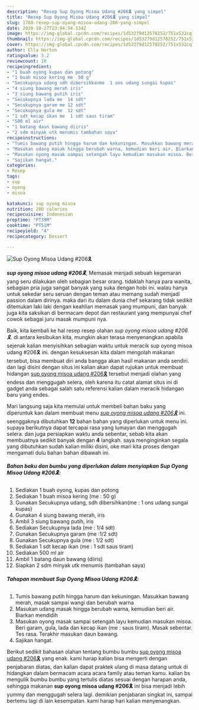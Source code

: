```yaml
---
description: "Resep Sup Oyong Misoa Udang #206🎗 yang simpel"
title: "Resep Sup Oyong Misoa Udang #206🎗 yang simpel"
slug: 1768-resep-sup-oyong-misoa-udang-206-yang-simpel
date: 2020-10-27T23:04:54.534Z
image: https://img-global.cpcdn.com/recipes/1d53279d12578252/751x532cq70/sup-oyong-misoa-udang-206🎗-foto-resep-utama.jpg
thumbnail: https://img-global.cpcdn.com/recipes/1d53279d12578252/751x532cq70/sup-oyong-misoa-udang-206🎗-foto-resep-utama.jpg
cover: https://img-global.cpcdn.com/recipes/1d53279d12578252/751x532cq70/sup-oyong-misoa-udang-206🎗-foto-resep-utama.jpg
author: Ella Horton
ratingvalue: 3.2
reviewcount: 10
recipeingredient:
- "1 buah oyong kupas dan potong"
- "1 buah misoa kering me  50 g"
- "Secukupnya udang sdh dibersihkanme  1 ons udang sungai kupas"
- "4 siung bawang merah iris"
- "3 siung bawang putih iris"
- "Secukupnya lada me  14 sdt"
- "Secukupnya garam me 12 sdt"
- "Secukupnya gula me  12 sdt"
- "1 sdt kecap ikan me  1 sdt saus tiram"
- "500 ml air"
- "1 batang daun bawang diiris"
- "2 sdm minyak utk menumis tambahan saya"
recipeinstructions:
- "Tumis bawang putih hingga harum dan kekuningan. Masukkan bawang merah, masak sampai wangi dan berubah warna"
- "Masukan udang masak hingga berubah warna, kemudian beri air. Biarkan mendidih"
- "Masukan oyong masak sampai setengah layu kemudian masukan misoa. Beri garam, gula, lada dan kecap ikan (me : saus tiram). Masak sebentar. Tes rasa. Terakhir masukan daun bawang."
- "Sajikan hangat."
categories:
- Resep
tags:
- sup
- oyong
- misoa

katakunci: sup oyong misoa 
nutrition: 280 calories
recipecuisine: Indonesian
preptime: "PT39M"
cooktime: "PT51M"
recipeyield: "4"
recipecategory: Dessert

---
```



![Sup Oyong Misoa Udang #206🎗](https://img-global.cpcdn.com/recipes/1d53279d12578252/751x532cq70/sup-oyong-misoa-udang-206🎗-foto-resep-utama.jpg)

<b><i>sup oyong misoa udang #206🎗</i></b>, Memasak menjadi sebuah kegemaran yang seru dilakukan oleh sebagian besar orang. tidaklah hanya para wanita, sebagian pria juga sangat banyak yang suka dengan hobi ini. walau hanya untuk sekedar seru seruan dengan teman atau memang sudah menjadi passion dalam dirinya. maka dari itu dalam dunia chef sekarang tidak sedikit ditemukan laki laki dengan keahlian memasak yang mumpuni, dan banyak juga kita saksikan di bermacam depot dan restaurant yang mempunyai chef cowok sebagai juru masak mumpuni nya.



Baik, kita kembali ke hal resep resep olahan <i>sup oyong misoa udang #206🎗</i>. di antara kesibukan kita, mungkin akan terasa menyenangkan apabila sejenak kalian menyisihkan sebagian waktu untuk meracik sup oyong misoa udang #206🎗 ini. dengan kesuksesan kita dalam mengolah makanan tersebut, bisa membuat diri anda bangga akan hasil makanan anda sendiri. dan lagi disini dengan situs ini kalian akan dapat rujukan untuk membuat hidangan <u>sup oyong misoa udang #206🎗</u> tersebut menjadi olahan yang endess dan menggugah selera, oleh karena itu catat alamat situs ini di gadget anda sebagai salah satu referensi kalian dalam meracik hidangan baru yang endes.


Mari langsung saja kita memulai untuk membeli bahan baku yang diperuntuk kan dalam membuat menu <u><i>sup oyong misoa udang #206🎗</i></u> ini. seenggaknya dibutuhkan <b>12</b> bahan bahan yang diperlukan untuk menu ini. supaya berikutnya dapat tercapai rasa yang lumayan dan menggugah selera. dan juga persiapkan waktu anda sebentar, sebab kita akan membuatnya sedikit banyak dengan <b>4</b> langkah. saya menginginkan segala yang dibutuhkan sudah kalian miliki disini, oke mari kita proses dengan mengamati dulu bahan bahan dibawah ini.

<!--inarticleads1-->

##### Bahan baku dan bumbu yang diperlukan dalam menyiapkan Sup Oyong Misoa Udang #206🎗:

1. Sediakan 1 buah oyong, kupas dan potong
1. Sediakan 1 buah misoa kering (me : 50 g)
1. Gunakan Secukupnya udang, sdh dibersihkan(me : 1 ons udang sungai kupas)
1. Gunakan 4 siung bawang merah, iris
1. Ambil 3 siung bawang putih, iris
1. Sediakan Secukupnya lada (me : 1/4 sdt)
1. Gunakan Secukupnya garam (me :1/2 sdt)
1. Gunakan Secukupnya gula (me : 1/2 sdt)
1. Sediakan 1 sdt kecap ikan (me : 1 sdt saus tiram)
1. Sediakan 500 ml air
1. Ambil 1 batang daun bawang (diiris)
1. Siapkan 2 sdm minyak utk menumis (tambahan saya)




<!--inarticleads2-->

##### Tahapan membuat Sup Oyong Misoa Udang #206🎗:

1. Tumis bawang putih hingga harum dan kekuningan. Masukkan bawang merah, masak sampai wangi dan berubah warna
1. Masukan udang masak hingga berubah warna, kemudian beri air. Biarkan mendidih
1. Masukan oyong masak sampai setengah layu kemudian masukan misoa. Beri garam, gula, lada dan kecap ikan (me : saus tiram). Masak sebentar. Tes rasa. Terakhir masukan daun bawang.
1. Sajikan hangat.




Berikut sedikit bahasan olahan tentang bumbu bumbu <u>sup oyong misoa udang #206🎗</u> yang enak. kami harap kalian bisa mengerti dengan penjabaran diatas, dan kalian dapat praktek ulang di masa datang untuk di hidangkan dalam bermacam acara acara family atau teman kamu. kalian bs mengulik bumbu bumbu yang tertulis diatas sesuai dengan harapan anda, sehingga makanan <b>sup oyong misoa udang #206🎗</b> ini bisa menjadi lebih yummy dan menggugah selera lagi. demikian penjabaran singkat ini, sampai bertemu lagi di lain kesempatan. kami harap hari kalian menyenangkan.
